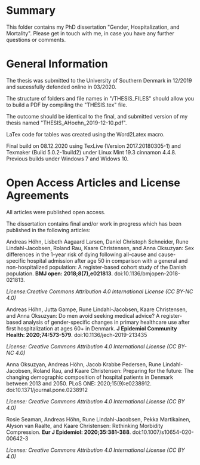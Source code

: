 # Summary

This folder contains my PhD dissertation "Gender, Hospitalization, and Mortality". Please get in touch with me, in case you have any further questions or comments.

# General Information # 

The thesis was submitted to the University of Southern Denmark in 12/2019 and sucessfully defended online in 03/2020.

The structure of folders and file names in "/THESIS_FILES" should allow you to build a PDF by compiling the "THESIS.tex" file.

The outcome should be identical to the final, and submitted version of my thesis named "THESIS_AHoehn_2019-12-10.pdf".

LaTex code for tables was created using the Word2Latex macro.

Final build on 08.12.2020 using TexLive (Version 2017.20180305-1) and Texmaker (Build 5.0.2-1build2) under Linux Mint 19.3 cinnamon 4.4.8. Previous builds under Windows 7 and Widows 10.

# Open Access Articles and License Agreements # 

All articles were published open access.

The dissertation contains final and/or work in progress which has been published in the following articles:

Andreas Höhn, Lisbeth Aagaard Larsen, Daniel Christoph Schneider, Rune Lindahl-Jacobsen, Roland Rau, Kaare Christensen, and Anna Oksuzyan: Sex differences in the 1-year risk of dying following all-cause and cause-specific hospital admission after age 50 in comparison with a general and non-hospitalized population: A register-based cohort study of the Danish population. **BMJ open: 2018;8(7),e021813**. doi:10.1136/bmjopen-2018-021813.

*License:Creative Commons Attribution 4.0 International License (CC BY-NC 4.0)*

Andreas Höhn, Jutta Gampe, Rune Lindahl-Jacobsen, Kaare Christensen, and Anna Oksuzyan: Do men avoid seeking medical advice? A register-based analysis of gender-specific changes in primary healthcare use after first hospitalization at ages 60+ in Denmark. **J Epidemiol Community Health: 2020;74:573-579**. doi:10.1136/jech-2019-213435

*License: Creative Commons Attribution 4.0 International License (CC BY-NC 4.0)*

Anna Oksuzyan, Andreas Höhn, Jacob Krabbe Pedersen, Rune Lindahl-Jacobsen, Roland Rau, and Kaare Christensen: Preparing for the future: The changing demographic composition of hospital patients in Denmark between 2013 and 2050. PLoS ONE: 2020;15(9):e0238912. doi:10.1371/journal.pone.0238912

*License: Creative Commons Attribution 4.0 International License (CC BY 4.0)*

Rosie Seaman, Andreas Höhn, Rune Lindahl-Jacobsen, Pekka Martikainen, Alyson van Raalte, and Kaare Christensen: Rethinking Morbidity Compression. **Eur J Epidemiol: 2020;35:381-388**. doi:10.1007/s10654-020-00642-3

*License: Creative Commons Attribution 4.0 International License (CC BY 4.0)*






